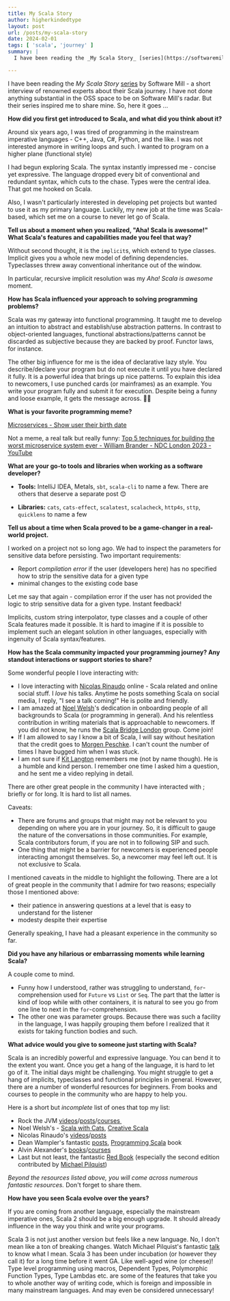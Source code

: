 ```yaml
---
title: My Scala Story
author: higherkindedtype
layout: post
url: /posts/my-scala-story
date: 2024-02-01
tags: [ 'scala', 'journey' ]
summary: |
  I have been reading the _My Scala Story_ [series](https://softwaremill.com/blog/?tag=myscalastory) by Software Mill - a short interview of renowned experts about their Scala journey. I have not done anything substantial in the OSS space to be on Software Mill's radar. But their series inspired me to share mine. So, here it goes ...

---
```


I have been reading the _My Scala Story_ [series](https://softwaremill.com/blog/?tag=myscalastory) by Software Mill - a short interview of renowned experts about their Scala journey. I have not done anything substantial in the OSS space to be on Software Mill's radar. But their series inspired me to share mine. So, here it goes ...

**How did you first get introduced to Scala, and what did you think about it?**

Around six years ago, I was tired of programming in the mainstream imperative languages - C++, Java, C#, Python, and the like. I was not interested anymore in writing loops and such. I wanted to program on a higher plane (functional style)

I had begun exploring Scala. The syntax instantly impressed me - concise yet expressive. The language dropped every bit of conventional and redundant syntax, which cuts to the chase. Types were the central idea. That got me hooked on Scala.

Also, I wasn't particularly interested in developing pet projects but wanted to use it as my primary language. Luckily, my new job at the time was Scala-based, which set me on a course to never let go of Scala.

**Tell us about a moment when you realized, "Aha! Scala is awesome!" What Scala's features and capabilities made you feel that way?**

Without second thought, it is the `implicit`s, which extend to type classes. Implicit gives you a whole new model of defining dependencies. Typeclasses threw away conventional inheritance out of the window.

In particular, recursive implicit resolution was my _Aha! Scala is awesome_ moment.

**How has Scala influenced your approach to solving programming problems?**

Scala was my gateway into functional programming. It taught me to develop an intuition to abstract and establish/use abstraction patterns. In contrast to object-oriented languages, functional abstractions/patterns cannot be discarded as subjective because they are backed by proof. Functor laws, for instance.

The other big influence for me is the idea of declarative lazy style. You describe/declare your program but do not execute it until you have declared it fully. It is a powerful idea that brings up nice patterns. To explain this idea to newcomers, I use punched cards (or mainframes) as an example. You write your program fully and submit it for execution. Despite being a funny and loose example, it gets the message across. 🤷‍♂️

**What is your favorite programming meme?**

[Microservices - Show user their birth date](https://www.youtube.com/watch?v=y8OnoxKotPQ)

Not a meme, a real talk but really funny:
[Top 5 techniques for building the worst microservice system ever - William Brander - NDC London 2023 - YouTube](https://youtu.be/88_LUw1Wwe4)

**What are your go-to tools and libraries when working as a software developer?**

- **Tools:** IntelliJ IDEA, Metals, `sbt`, `scala-cli` to name a few. There are others that deserve a separate post 😊

- **Libraries:** `cats`, `cats-effect`, `scalatest`, `scalacheck`, `http4s`, `sttp`, `quicklens` to name a few

**Tell us about a time when Scala proved to be a game-changer in a real-world project.**

I worked on a project not so long ago. We had to inspect the parameters for sensitive data before persisting. Two important requirements:
- Report *compilation error* if the user (developers here) has no specified how to strip the sensitive data for a given type
- minimal changes to the existing code base

Let me say that again - compilation error if the user has not provided the logic to strip sensitive data for a given type. Instant feedback!

Implicits, custom string interpolator, type classes and a couple of other Scala features made it possible. It is hard to imagine if it is possible to implement such an elegant solution in other languages, especially with ingenuity of Scala syntax/features.

**How has the Scala community impacted your programming journey? Any standout interactions or support stories to share?**

Some wonderful people I love interacting with:

- I love interacting with [Nicolas Rinaudo](https://nrinaudo.github.io) online - Scala related and online social stuff. I *love* his talks. Anytime he posts something Scala on social media, I reply, "I see a talk coming!" He is polite and friendly.
- I am amazed at [Noel Welsh](https://noelwelsh.com/)'s dedication in onboarding people of all backgrounds to Scala (or programming in general). And his relentless contribution in writing materials that is approachable to newcomers. If you did not know, he runs the [Scala Bridge London](https://www.scalabridgelondon.org/) group. Come join!
- If I am allowed to say I know a bit of Scala, I will say without hesitation that the credit goes to [Morgen Peschke](https://github.com/morgen-peschke). I can't count the number of times I have bugged him when I was stuck.
- I am not sure if [Kit Langton](https://www.kitlangton.com/) remembers me (not by name though). He is a humble and kind person. I remember one time I asked him a question, and he sent me a video replying in detail.

There are other great people in the community I have interacted with ; briefly or for long. It is hard to list all names.

Caveats:

- There are forums and groups that might may not be relevant to you depending on where you are in your journey. So, it is difficult to gauge the nature of the conversations in those communities. For example, Scala contributors forum, if you are not in to following SIP and such.
- One thing that might be a barrier for newcomers is experienced people interacting amongst themselves. So, a newcomer may feel left out. It is not exclusive to Scala.

I mentioned caveats in the middle to highlight the following. There are a lot of great people in the community that I admire for two reasons; especially those I mentioned above:

- their patience in answering questions at a level that is easy to understand for the listener
- modesty despite their expertise

Generally speaking, I have had a pleasant experience in the community so far.

**Did you have any hilarious or embarrassing moments while learning Scala?**

A couple come to mind.
- Funny how I understood, rather was struggling to understand, `for`-comprehension used for `Future` vs `List` or `Seq`.  The part that the latter is kind of loop while with other containers, it is natural to see you go from one line to next in the `for`-comprehension.
- The other one was parameter groups. Because there was such a facility in the language, I was happily grouping them before I realized that it exists for taking function bodies and such.

**What advice would you give to someone just starting with Scala?**

Scala is an incredibly powerful and expressive language. You can bend it to the extent you want. Once you get a hang of the language, it is hard to let go of it. The initial days might be challenging. You might struggle to get a hang of implicits, typeclasses and functional principles in general. However, there are a number of wonderful resources for beginners. From books and courses to people in the community who are happy to help you.

Here is a short but *incomplete* list of ones that top my list:

- Rock the JVM [videos](https://youtube.com/rockthejvm)/[posts](https://blog.rockthejvm.com/)/[courses ](https://rockthejvm.com)
- Noel Welsh's - [Scala with Cats](https://www.scalawithcats.com), [Creative Scala](https://creativescala.org)
- Nicolas Rinaudo's [videos](https://www.youtube.com/results?search_query=nicolas+rinaudo+scala)/[posts](https://nrinaudo.github.io/articles.html)
- Dean Wampler's fantastic [posts](https://medium.com/scala-3), [Programming Scala](https://www.oreilly.com/library/view/programming-scala-3rd/9781492077886/) book
- Alvin Alexander's [books](https://alvinalexander.com/alvin-alexander-books/)/[courses](https://alvinalexander.com/video-course/intro-scala-3/introduction)
- Last but not least, the fantastic [Red Book](https://www.manning.com/books/functional-programming-in-scala-second-edition) (especially the second edition contributed by [Michael Pilquist](https://mpilquist.github.io/about/))

*Beyond the resources listed above, you will come across numerous fantastic resources.* Don't forget to share them.

**How have you seen Scala evolve over the years?**

If you are coming from another language, especially the mainstream imperative ones, Scala 2 should be a big enough upgrade. It should already influence in the way you think and write your programs.

Scala 3 is not just another version but feels like a new language. No, I don't mean like a ton of breaking changes. Watch Michael Pilquist's fantastic [talk](https://www.youtube.com/watch?v=Ljw87JbzdMA) to know what I mean. Scala 3 has been under incubation (or however they call it) for a long time before it went GA. Like well-aged wine (or cheese)! Type level programming using macros, Dependent Types, Polymorphic Function Types, Type Lambdas etc. are some of the features that take you to whole another way of writing code, which is foreign and impossible in many mainstream languages. And may even be considered unnecessary!


[^1]: His wonderful Scala macros site is currently down.
